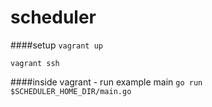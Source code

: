 # scheduler

####setup
`vagrant up`

`vagrant ssh`

####inside vagrant - run example main
`go run $SCHEDULER_HOME_DIR/main.go`
